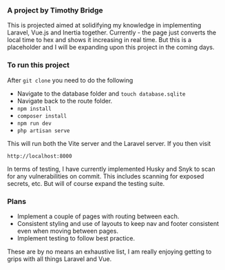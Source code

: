 ### A project by Timothy Bridge
This is projected aimed at solidifying my knowledge in implementing Laravel, Vue.js
and Inertia together.
Currently - the page just converts the local time to hex and shows it increasing in
real time.
But this is a placeholder and I will be expanding upon this project in the coming days.

### To run this project
After `git clone` you need to do the following

* Navigate to the database folder and `touch database.sqlite`
* Navigate back to the route folder.
* `npm install`
* `composer install`
* `npm run dev`
* `php artisan serve`

This will run both the Vite server and the Laravel server. If you then visit

`http://localhost:8000`

In terms of testing, I have currently implemented Husky and Snyk to scan for any vulnerabilities on commit.
This includes scanning for exposed secrets, etc. But will of course expand the testing suite.

### Plans

* Implement a couple of pages with routing between each.
* Consistent styling and use of layouts to keep nav and footer consistent even when moving between pages.
* Implement testing to follow best practice.

These are by no means an exhaustive list, I am really enjoying getting to grips with
all things Laravel and Vue.
